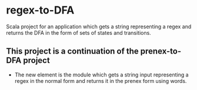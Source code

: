 # regex-to-DFA
Scala project for an application which gets a string representing a regex  and returns the DFA in the form of sets of states and transitions. 

## This project is a continuation of the prenex-to-DFA project
- The new element is the module which gets a string input representing a regex in the normal form and returns it in the prenex form using words.

